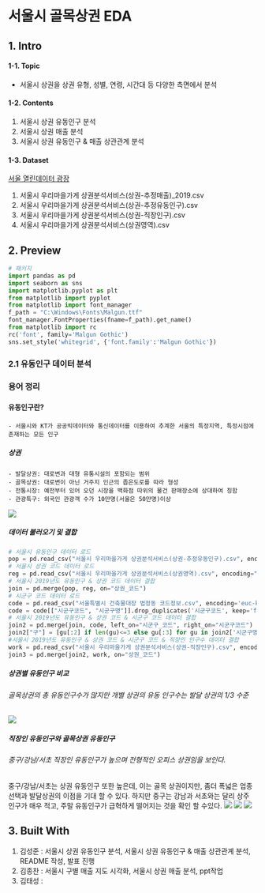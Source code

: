 # 서울시 골목상권 EDA
## 1. Intro
#### 1-1. Topic
- 서울시 상권을 상권 유형, 성별, 연령, 시간대 등 다양한 측면에서 분석

#### 1-2. Contents
1. 서울시 상권 유동인구 분석
2. 서울시 상권 매출 분석
3. 서울시 상권 유동인구 & 매출 상관관계 분석

#### 1-3. Dataset
[서울 열린데이터 광장](http://data.seoul.go.kr/dataList/3/literacyView.do)

1. 서울시 우리마을가게 상권분석서비스(상권-추정매출)_2019.csv
2. 서울시 우리마을가게 상권분석서비스(상권-추정유동인구).csv
3. 서울시 우리마을가게 상권분석서비스(상권-직장인구).csv
4. 서울시 우리마을가게 상권분석서비스(상권영역).csv

## 2. Preview

```python
# 패키지
import pandas as pd
import seaborn as sns
import matplotlib.pyplot as plt
from matplotlib import pyplot
from matplotlib import font_manager
f_path = "C:\Windows\Fonts\Malgun.ttf"
font_manager.FontProperties(fname=f_path).get_name()
from matplotlib import rc
rc('font', family='Malgun Gothic')
sns.set_style('whitegrid', {'font.family':'Malgun Gothic'})
```
### 2.1 유동인구 데이터 분석
### 용어 정리
#### 유동인구란?
    - 서울시와 KT가 공공빅데이터와 통신데이터를 이용하여 추계한 서울의 특정지역, 특정시점에 존재하는 모든 인구
    
##### 상권 
    - 발달상권: 대로변과 대형 유통시설의 포함되는 범위
    - 골목상권: 대로변이 아닌 거주지 인근의 좁은도로를 따라 형성
    - 전통시장: 예전부터 있어 오던 시장을 백화점 따위의 물건 판매장소에 상대하여 칭함
    - 관광특구: 외국인 관광객 수가 10만명(서울은 50만명)이상

<img src="https://user-images.githubusercontent.com/72846844/104978819-187d2f80-5a46-11eb-8d6d-90e0d1728908.png"></img> 

##### 데이터 불러오기 및 결합
```python
# 서울시 유동인구 데이터 로드
pop = pd.read_csv("서울시 우리마을가게 상권분석서비스(상권-추정유동인구).csv", encoding='euc-kr')
# 서울시 상권 코드 데이터 로드
reg = pd.read_csv("서울시 우리마을가게 상권분석서비스(상권영역).csv", encoding="euc-kr")
# 서울시 2019년도 유동인구 & 상권 코드 데이터 결합
join = pd.merge(pop, reg, on="상권_코드")
# 시군구 코드 데이터 로드
code = pd.read_csv("서울특별시 건축물대장 법정동 코드정보.csv", encoding='euc-kr')
code = code[["시군구코드", "시군구명"]].drop_duplicates('시군구코드', keep='first')
# 서울시 2019년도 유동인구 & 상권 코드 & 시군구 코드 데이터 결합
join2 = pd.merge(join, code, left_on="시군구_코드", right_on="시군구코드")
join2["구"] = [gu[:2] if len(gu)<=3 else gu[:3] for gu in join2['시군구명']]
#서울시 2019년도 유동인구 & 상권 코드 & 시군구 코드 & 직장인 인구수 데이터 결합
work = pd.read_csv("서울시 우리마을가게 상권분석서비스(상권-직장인구).csv", encoding='euc-kr')
join3 = pd.merge(join2, work, on="상권_코드")
```

##### 상권별 유동인구 비교
###### 골목상권의 총 유동인구수가 많지만 개별 상권의 유동 인구수는 발달 상권의 1/3 수준

<img src="https://user-images.githubusercontent.com/71831714/104885618-a7893980-59ab-11eb-8f58-2e5bd2e93363.png"></img>

##### 직장인 유동인구와 골목상권 유동인구
###### 중구/강남/서초 직장인 유동인구가 높으며 전형적인 오피스 상권임을 보인다.
중구/강남/서초는 상권 유동인구 또한 높은데, 이는 골목 상권이지만, 좀더 폭넓은 업종 선택과 발달상권의 이점을 기대 할 수 있다. 
하지만 중구는 강남과 서초와는 달리 상주 인구가 매우 적고, 주말 유동인구가 급혁하게 떨어지는 것을 확인 할 수있다.
<img src='https://user-images.githubusercontent.com/72846844/104936686-3029c900-59f0-11eb-9c06-da519b40b6e8.png'></img>
<img src='https://user-images.githubusercontent.com/72846844/104937772-83e8e200-59f1-11eb-9515-5abf700ae495.png'></img>
<img src='https://user-images.githubusercontent.com/72846844/104942808-3de34c80-59f8-11eb-94ff-26db59c37cb4.png'></img>
 



## 3. Built With

1. 김성준 : 서울시 상권 유동인구 분석, 서울시 상권 유동인구 & 매출 상관관계 분석, README 작성, 발표 진행
2. 김종찬 : 서울시 구별 매출 지도 시각화, 서울시 상권 매출 분석, ppt작업
3. 김태성 :
